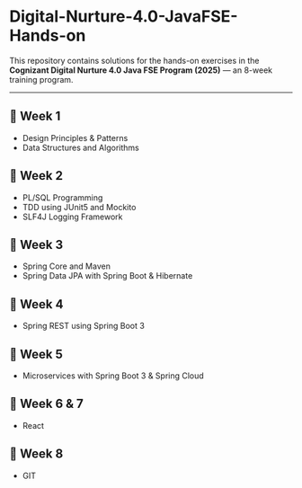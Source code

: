 # Digital-Nurture-4.0-JavaFSE-Hands-on

This repository contains solutions for the hands-on exercises in the **Cognizant Digital Nurture 4.0 Java FSE Program (2025)** — an 8-week training program.

---

## 📅 Week 1
- Design Principles & Patterns  
- Data Structures and Algorithms  

## 📅 Week 2
- PL/SQL Programming  
- TDD using JUnit5 and Mockito  
- SLF4J Logging Framework  

## 📅 Week 3
- Spring Core and Maven  
- Spring Data JPA with Spring Boot & Hibernate  

## 📅 Week 4
- Spring REST using Spring Boot 3  

## 📅 Week 5
- Microservices with Spring Boot 3 & Spring Cloud  

## 📅 Week 6 & 7
- React  

## 📅 Week 8
- GIT
